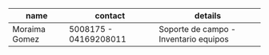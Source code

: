 |name|contact|details|
|-|-|-|
|Moraima Gomez|5008175 - 04169208011|Soporte de campo - Inventario equipos|
